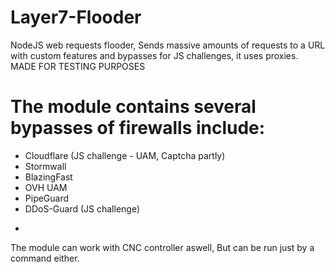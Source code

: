 # Layer7-Flooder
NodeJS web requests flooder, Sends massive amounts of requests to a URL with custom features and bypasses for JS challenges, it uses proxies. MADE FOR TESTING PURPOSES

# The module contains several bypasses of firewalls include:
* Cloudflare (JS challenge - UAM, Captcha partly)
* Stormwall
* BlazingFast
* OVH UAM
* PipeGuard
* DDoS-Guard (JS challenge)
-
The module can work with CNC controller aswell, But can be run just by a command either.
